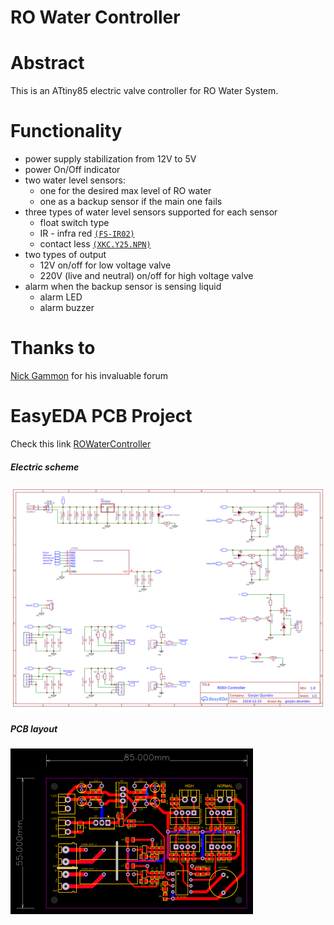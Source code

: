 # RO Water Controller

# Abstract
This is an ATtiny85 electric valve controller for RO Water System.

# Functionality
* power supply stabilization from 12V to 5V
* power On/Off indicator
* two water level sensors:
    * one for the desired max level of RO water
    * one as a backup sensor if the main one fails
* three types of water level sensors supported for each sensor
    * float switch type
    * IR - infra red [`(FS-IR02)`](https://www.google.com/search?q=FS-IR02)
    * contact less [`(XKC.Y25.NPN)`](https://www.google.com/search?q=XKC.Y25.NPN)
* two types of output
    * 12V on/off for low voltage valve
    * 220V (live and neutral) on/off for high voltage valve
* alarm when the backup sensor is sensing liquid
    * alarm LED
    * alarm buzzer

# Thanks to
[Nick Gammon](https://stackexchange.com/users/6511685/nick-gammon) for his invaluable forum

# EasyEDA PCB Project
Check this link [ROWaterController](https://easyeda.com/gorjan.dzundev/rodicontroller_copy)
##### Electric scheme
![Electric scheme](doc/images/electric.png)
##### PCB layout
![PCB layout](doc/images/pcb.png)